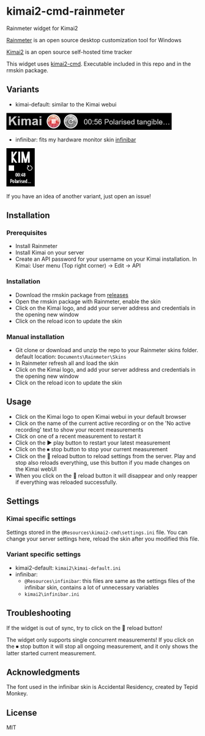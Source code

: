 # kimai2-cmd-rainmeter
Rainmeter widget for Kimai2

[Rainmeter](https://www.rainmeter.net/) is an open source desktop customization tool for Windows

[Kimai2](https://www.kimai.org/) is an open source self-hosted time tracker

This widget uses [kimai2-cmd](https://github.com/infeeeee/kimai2-cmd). Executable included in this repo and in the rmskin package.

## Variants

- kimai-default: similar to the Kimai webui

![kimai-deafult screenshot](@Resources/Screenshots/kimai-default.png)

- infinibar: fits my hardware monitor skin [infinibar](https://github.com/infeeeee/infinibar)

![infinibar screenshot](@Resources/Screenshots/infinibar.png)

If you have an idea of another variant, just open an issue!

## Installation

### Prerequisites

- Install Rainmeter
- Install Kimai on your server
- Create an API password for your username on your Kimai installation. In Kimai: User menu (Top right corner) -> Edit -> API

### Installation

- Download the rmskin package from [releases](https://github.com/infeeeee/kimai2-cmd-rainmeter/releases/latest)
- Open the rmskin package with Rainmeter, enable the skin
- Click on the Kimai logo, and add your server address and credentials in the opening new window
- Click on the reload icon to update the skin

### Manual installation

- Git clone or download and unzip the repo to your Rainmeter skins folder. default location: `Documents\Rainmeter\Skins`
- In Rainmeter refresh all and load the skin
- Click on the Kimai logo, and add your server address and credentials in the opening new window
- Click on the reload icon to update the skin

## Usage

- Click on the Kimai logo to open Kimai webui in your default browser
- Click on the name of the current active recording or on the 'No active recording' text to show your recent measurements
- Click on one of a recent measurement to restart it
- Click on the ▶️ play button to restart your latest measurement
- Click on the ⏹ stop button to stop your current measurement
- Click on the 🔄 reload button to reload settings from the server. Play and stop also reloads everything, use this button if you made changes on the Kimai webUI
- When you click on the 🔄 reload button it will disappear and only reapper if everything was reloaded successfully. 

## Settings

### Kimai specific settings

Settings stored in the `@Resources\kimai2-cmd\settings.ini` file. You can change your server settings here, reload the skin after you modified this file.

### Variant specific settings

- kimai2-default: `kimai2\kimai-default.ini`
- infinibar: 
  - `@Resources\infinibar`: this files are same as the settings files of the infinibar skin, contains a lot of unnecessary variables
  - `kimai2\infinibar.ini`

## Troubleshooting

If the widget is out of sync, try to click on the 🔄 reload button!

The widget only supports single concurrent measurements! If you click on the ⏹ stop button it will stop all ongoing measurement, and it only shows the latter started current measurement.


## Acknowledgments

The font used in the infinibar skin is Accidental Residency, created by Tepid Monkey.

## License

MIT